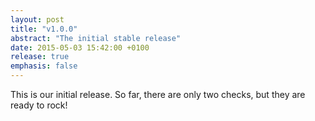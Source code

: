```yaml
---
layout: post
title: "v1.0.0"
abstract: "The initial stable release"
date: 2015-05-03 15:42:00 +0100
release: true
emphasis: false
---
```


This is our initial release. So far, there are only two checks, but they are ready to rock!
